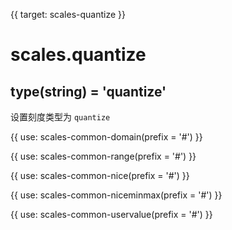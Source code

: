{{ target: scales-quantize }}

# scales.quantize

## type(string) = 'quantize'

设置刻度类型为 `quantize`

{{ use: scales-common-domain(prefix = '#') }}

{{ use: scales-common-range(prefix = '#') }}

{{ use: scales-common-nice(prefix = '#') }}

{{ use: scales-common-niceminmax(prefix = '#') }}

{{ use: scales-common-uservalue(prefix = '#') }}
